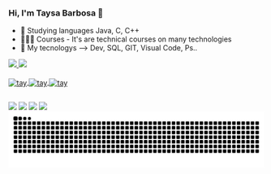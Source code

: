 ### Hi, I'm Taysa Barbosa 👋

- 🌱 Studying languages Java, C, C++
- 👨🏼‍🏫 Courses - It's are technical courses on many technologies
- 👯 My tecnologys --> Dev, SQL, GIT, Visual Code, Ps..

 <div>
  <a href="https://github.com/taysabarbosa">
  <img height="180em" src="https://github-readme-stats.vercel.app/api?username=taysabarbosa&show_icons=true&theme=tokyonight&include_all_commits=true&count_private=true"/>
  <img height="140em" src="https://github-readme-stats.vercel.app/api/top-langs/?username=taysabarbosa&layout=compact&langs_count=7&theme=tokyonight"/>
</div>
  
  <div style="display: inline_block"><br>
    
  <img align="center" alt="tay" height="30" width="40" src="https://cdn.jsdelivr.net/gh/devicons/devicon/icons/javascript/javascript-original.svg">
  <img align="center" alt="tay" height="30" width="40" src="https://cdn.jsdelivr.net/gh/devicons/devicon/icons/git/git-original.svg">
  <img align="center" alt="tay" height="30" width="40" src="https://cdn.jsdelivr.net/gh/devicons/devicon/icons/visualstudio/visualstudio-plain.svg">
 
  </div>
  
  ##
  
  <div> 
 
  <a href="https://instagram.com/b.taysa" target="_blank"><img src="https://img.shields.io/badge/-Instagram-%23E4405F?style=for-the-badge&logo=instagram&logoColor=white" target="_blank"></a>
 <a href="https://discord.gg/pDbY76q8Qf" target="_blank"><img src="https://img.shields.io/badge/Discord-7289DA?style=for-the-badge&logo=discord&logoColor=white" target="_blank"></a> 
  <a href = "mailto:taysabarbosa2015@gmail.com"><img src="https://img.shields.io/badge/-Gmail-%23333?style=for-the-badge&logo=gmail&logoColor=white" target="_blank"></a>
  <a href="https://www.linkedin.com/in/taysa-santos-341530153/" target="_blank"><img src="https://img.shields.io/badge/-LinkedIn-%230077B5?style=for-the-badge&logo=linkedin&logoColor=white" target="_blank"></a> 
     ![Snake animation](https://github.com/taysabarbosa/taysabarbosa/blob/output/github-contribution-grid-snake.svg)
 </div>
